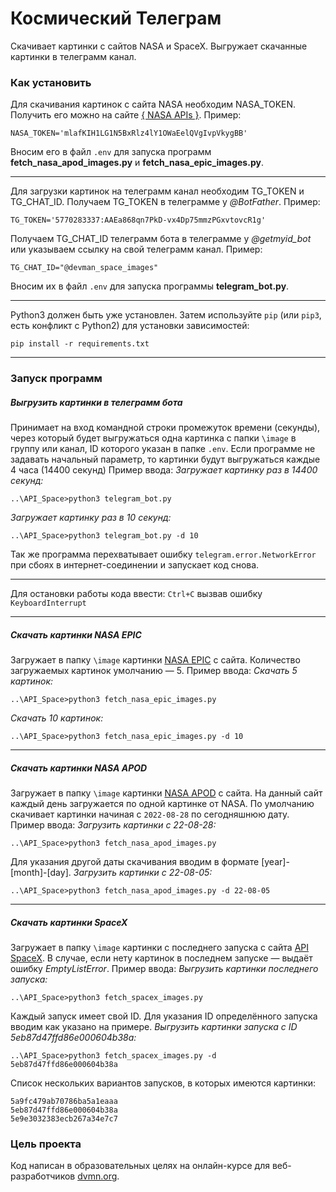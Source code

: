 # Космический Телеграм

Скачивает картинки с сайтов NASA и SpaceX. 
Выгружает скачанные картинки в телеграмм канал.

### Как установить 

Для скачивания картинок с сайта NASA необходим NASA_TOKEN. 
Получить его можно на сайте [{ NASA APIs }](https://api.nasa.gov/). 
Пример:
```
NASA_TOKEN='mlafKIH1LG1N5BxRlz4lY1OWaEelQVgIvpVkygBB'
```
Вносим его в файл `.env` для запуска программ **fetch_nasa_apod_images.py** и **fetch_nasa_epic_images.py**.
___
Для загрузки картинок на телеграмм канал необходим TG_TOKEN и TG_CHAT_ID.
Получаем TG_TOKEN в телеграмме у *@BotFather*.
Пример:
```
TG_TOKEN='5770283337:AAEa868qn7PkD-vx4Dp75mmzPGxvtovcR1g'
```
Получаем TG_CHAT_ID телеграмм бота в телеграмме у *@getmyid_bot* или указываем ссылку на свой телеграмм канал.
Пример: 
```
TG_CHAT_ID="@devman_space_images"
```
Вносим их в файл `.env` для запуска программы **telegram_bot.py**.

___
Python3 должен быть уже установлен. 
Затем используйте `pip` (или `pip3`, есть конфликт с Python2) для установки зависимостей:
```
pip install -r requirements.txt
```
___
### Запуск программ
##### Выгрузить картинки в телеграмм бота
Принимает на вход командной строки промежуток времени (секунды), через который будет выгружаться одна картинка с папки ``\image`` в группу или канал, ID которого указан в папке `.env`.
Eсли программе не задавать начальный параметр, то картинки будут выгружаться каждые 4 часа (14400 секунд)
Пример ввода: 
*Загружает картинку раз в 14400 секунд:*
```
..\API_Space>python3 telegram_bot.py
```
*Загружает картинку раз в 10 секунд:*
```
..\API_Space>python3 telegram_bot.py -d 10
```

Так же программа перехватывает ошибку `telegram.error.NetworkError` при сбоях в интернет-соединении и запускает код снова.
___
Для остановки работы кода ввести:
``Ctrl+C`` вызвав ошибку `KeyboardInterrupt`
___
##### Скачать картинки NASA EPIC
Загружает в папку ``\image`` картинки [NASA EPIC](https://api.nasa.gov/) с сайта. Количество загружаемых картинок умолчанию — 5.
Пример ввода:
*Скачать 5 картинок:*
```
..\API_Space>python3 fetch_nasa_epic_images.py
```
*Скачать 10 картинок:*
```
..\API_Space>python3 fetch_nasa_epic_images.py -d 10 
```
___
##### Скачать картинки NASA APOD
Загружает в папку ``\image`` картинки [NASA APOD](https://api.nasa.gov/) с сайта.
На данный сайт каждый день загружается по одной картинке от NASA. 
По умолчанию скачивает картинки начиная с `2022-08-28` по сегодняшнюю дату. 
Пример ввода:
*Загрузить картинки с 22-08-28:*
```
..\API_Space>python3 fetch_nasa_apod_images.py
```
Для указания другой даты скачивания вводим в формате [year]-[month]-[day].
*Загрузить картинки с 22-08-05:*
```
..\API_Space>python3 fetch_nasa_apod_images.py -d 22-08-05
```
___
##### Скачать картинки SpaceX
Загружает в папку ``\image`` картинки с последнего запуска с сайта [API SpaceX]('https://api.spacexdata.com/v5/launches/latest'). В случае, если нету картинок в последнем запуске — выдаёт ошибку *EmptyListError*.
Пример ввода:
*Выгрузить картинки последнего запуска:*
```
..\API_Space>python3 fetch_spacex_images.py
```
Каждый запуск имеет свой ID. Для указания ID определённого запуска вводим как указано на примере.
*Выгрузить картинки запуска с ID 5eb87d47ffd86e000604b38a:*
```
..\API_Space>python3 fetch_spacex_images.py -d 5eb87d47ffd86e000604b38a
```
Список нескольких вариантов запусков, в которых имеются картинки:
```
5a9fc479ab70786ba5a1eaaa
5eb87d47ffd86e000604b38a
5e9e3032383ecb267a34e7c7
```

### Цель проекта

Код написан в образовательных целях на онлайн-курсе для веб-разработчиков [dvmn.org](https://dvmn.org/).
